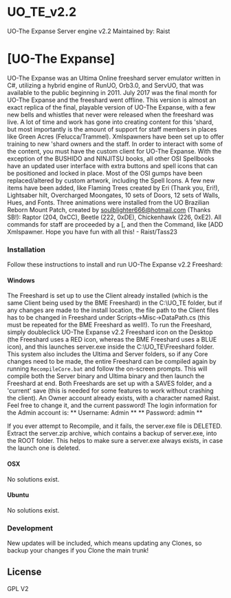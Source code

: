# UO_TE_v2.2
UO-The Expanse Server engine v2.2
Maintained by: Raist

# [UO-The Expanse]

UO-The Expanse was an Ultima Online freeshard server emulator written in C#, utilizing a hybrid engine of RunUO, Orb3.0, and ServUO, that was available to the public beginning in 2011. July 2017 was the final month for UO-The Expanse and the freeshard went offline. This version is almost an exact replica of the final, playable version of UO-The Expanse, with a few new bells and whistles that never were released when the freeshard was live. A lot of time and work has gone into creating content for this 'shard, but most importantly is the amount of support for staff members in places like Green Acres (Felucca/Trammel). Xmlspawners have been set up to offer training to new 'shard owners and the staff. In order to interact with some of the content, you must have the custom client for UO-The Expanse. With the exception of the BUSHIDO and NINJITSU books, all other OSI Spellbooks have an updated user interface with extra buttons and spell icons that can be positioned and locked in place. Most of the OSI gumps have been replaced/altered by custom artwork, including the Spell Icons. A few new items have been added, like Flaming Trees created by Eri (Thank you, Eri!), Lightsaber hilt, Overcharged Moongates, 10 sets of Doors, 12 sets of Walls, Hues, and Fonts. Three animations were installed from the UO Brazilian Reborn Mount Patch, created by soulblighter666@hotmail.com (Thanks SB!): Raptor (204, 0xCC), Beetle (222, 0xDE), Chickenhawk (226, 0xE2). All commands for staff are proceeded by a [, and then the Command, like [ADD Xmlspawner.
Hope you have fun with all this! - Raist/Tass23

### Installation

Follow these instructions to install and run UO-The Expanse v2.2 Freeshard:

#### Windows
The Freeshard is set up to use the Client already installed (which is the same Client being used by the BME Freeshard) in the C:\UO_TE folder, but if any changes are made to the install location, the file path to the Client files has to be changed in Freeshard under Scripts->Misc->DataPath.cs (this must be repeated for the BME Freeshard as well!). To run the Freeshard, simply doubleclick UO-The Expanse v2.2 Freeshard icon on the Desktop (the Freeshard uses a RED icon, whereas the BME Freeshard uses a BLUE icon), and this launches server.exe inside the C:\UO_TE\Freeshard folder. This system also includes the Ultima and Server folders, so if any Core changes need to be made, the entire Freeshard can be compiled again by running `RecompileCore.bat` and follow the on-screen prompts. This will compile both the Server binary and Ultima binary and then launch the Freeshard at end. Both Freeshards are set up with a SAVES folder, and a 'current' save (this is needed for some features to work without crashing the client). An Owner account already exists, with a character named Raist. Feel free to change it, and the current password! The login information for the Admin account is:
** Username: Admin **
** Password: admin **

If you ever attempt to Recompile, and it fails, the server.exe file is DELETED.
Extract the server.zip archive, which contains a backup of server.exe, into the ROOT folder.
This helps to make sure a server.exe always exists, in case the launch one is deleted.

#### OSX
No solutions exist.

#### Ubuntu
No solutions exist.

### Development
New updates will be included, which means updating any Clones, so backup your changes if you Clone the main trunk!

License
----

GPL V2
